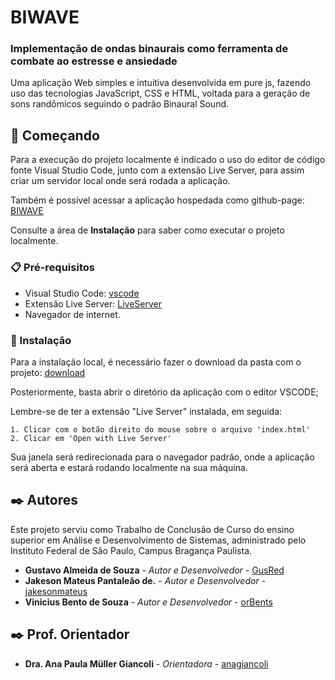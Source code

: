 # BIWAVE 
### Implementação de ondas binaurais como ferramenta de combate ao estresse e ansiedade
Uma aplicação Web simples e intuitiva desenvolvida em pure js, fazendo uso das tecnologias JavaScript, CSS e HTML, voltada para a geração de sons randômicos seguindo o padrão Binaural Sound.

## 🚀 Começando

Para a execução do projeto localmente é indicado o uso do editor de código fonte Visual Studio Code, junto com a extensão Live Server, para assim criar um servidor local onde será rodada a aplicação.

Também é possível acessar a aplicação hospedada como github-page: [BIWAVE](https://orbents.github.io/binaural-generator-js/)

Consulte a área de **Instalação** para saber como executar o projeto localmente.

### 📋 Pré-requisitos

- Visual Studio Code: [vscode](https://code.visualstudio.com/download)
- Extensão Live Server: [LiveServer](https://marketplace.visualstudio.com/items?itemName=ritwickdey.LiveServer)
- Navegador de internet.

### 🔧 Instalação

Para a instalação local, é necessário fazer o download da pasta com o projeto: [download](https://github.com/orBents/binaural-generator-js/archive/refs/heads/main.zip)

Posteriormente, basta abrir o diretório da aplicação com o editor VSCODE;

Lembre-se de ter a extensão "Live Server" instalada, em seguida: 

```
1. Clicar com o botão direito do mouse sobre o arquivo 'index.html'
2. Clicar em 'Open with Live Server'
```
Sua janela será redirecionada para o navegador padrão, onde a aplicação será aberta e estará rodando localmente na sua máquina.

## ✒️ Autores

Este projeto serviu como Trabalho de Conclusão de Curso do ensino superior em Análise e Desenvolvimento de Sistemas, administrado pelo Instituto Federal de São Paulo, Campus Bragança Paulista.

* **Gustavo Almeida de Souza** - *Autor e Desenvolvedor* - [GusRed](https://github.com/GusRed)
* **Jakeson Mateus Pantaleão de.** - *Autor e Desenvolvedor* - [jakesonmateus](https://github.com/jakesonmateus)
* **Vinicius Bento de Souza** - *Autor e Desenvolvedor* - [orBents](https://github.com/orBents)

## ✒️ Prof. Orientador
* **Dra. Ana Paula Müller Giancoli** - *Orientadora* - [anagiancoli](https://github.com/anagiancoli)
